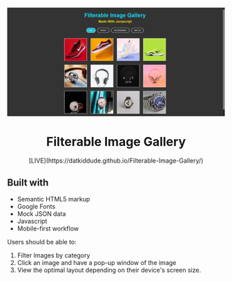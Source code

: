 ![filterable-image-gallery](image-gallery.png)

<h1 align="center">Filterable Image Gallery</h1>

<div align="center">
 [LIVE](https://datkiddude.github.io/Filterable-Image-Gallery/)
</div>

## Built with

- Semantic HTML5 markup
- Google Fonts
- Mock JSON data
- Javascript
- Mobile-first workflow

Users should be able to:

1. Filter Images by category
2. Click an image and have a pop-up window of the image
3. View the optimal layout depending on their device's screen size.

